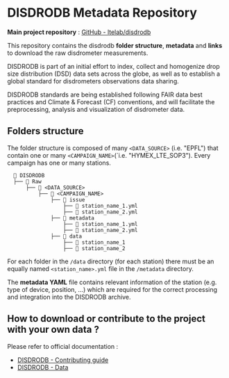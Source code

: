 # DISDRODB Metadata Repository

**Main project repository** : [GitHub - ltelab/disdrodb](https://github.com/ltelab/disdrodb)

This repository contains the disdrodb **folder structure**, **metadata** and **links** to download the raw disdrometer measurements.

DISDRODB is part of an initial effort to index, collect and homogenize drop size distribution (DSD) data sets across the globe, as well as to establish a global standard for disdrometers observations data sharing.

DISDRODB standards are being established following FAIR data best practices and Climate & Forecast (CF) conventions, and will facilitate the preprocessing, analysis and visualization of disdrometer data.


## Folders structure

The folder structure is composed of many `<DATA_SOURCE>` (i.e. "EPFL") that contain one or many `<CAMPAIGN_NAME>`(`i.e. "HYMEX_LTE_SOP3").
Every campaign has one or many stations.

```
  📁 DISDRODB
  ├── 📁 Raw
      ├── 📁 <DATA_SOURCE>
          ├── 📁 <CAMPAIGN_NAME>
              ├── 📁 issue
                  ├── 📜 station_name_1.yml
                  ├── 📜 station_name_2.yml
              ├── 📁 metadata
                  ├── 📜 station_name_1.yml
                  ├── 📜 station_name_2.yml  
              ├── 📁 data
                  ├── 📁 station_name_1
                  ├── 📁 station_name_2 
```

For each folder in the `/data` directory (for each station) there must be an equally named `<station_name>.yml` file in the `/metadata` directory.

The **metadata YAML** file contains relevant information of the station (e.g. type of device, position, …) which are required for the correct processing and integration into the DISDRODB archive.


## How to download or contribute to the project with your own data ?


Please refer to official documentation : 
* [DISDRODB - Contributing guide](https://disdrodb.readthedocs.io/en/latest/contributors_guidelines.html)
* [DISDRODB - Data](https://disdrodb.readthedocs.io/en/latest/data.html)

